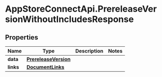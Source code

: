 # AppStoreConnectApi.PrereleaseVersionWithoutIncludesResponse

## Properties

Name | Type | Description | Notes
------------ | ------------- | ------------- | -------------
**data** | [**PrereleaseVersion**](PrereleaseVersion.md) |  | 
**links** | [**DocumentLinks**](DocumentLinks.md) |  | 


